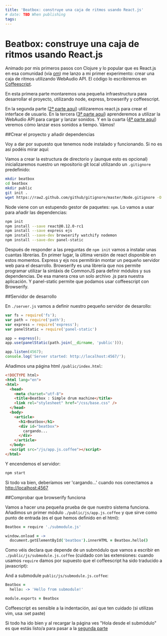 ```yaml
---
title: 'Beatbox: construye una caja de ritmos usando React.js'
# date: TBD When publishing
tags:
---
```


# Beatbox: construye una caja de ritmos usando React.js

Animado por mis primeros pasos con Clojure y lo popular que es React.js en esa
comunidad (vía [om](https://github.com/swannodette/om)) me lanzo a mi primer
experimento: crear una caja de ritmos utilizando WebAudio API. El código
lo escribiremos en [Coffeescript](http://coffeescript.org).

En esta primera parte montaremos una pequeña infraestructura para desarrollar
el proyecto, utilizando node, express, browserify y coffeescript.

En la segunda parte ([2ª parte aquí](/)) utilizaremos react.js para crear el interface
de usuario. En la tercera ([3ª parte aquí]()) aprenderemos a utilizar la WebAudio API
para cargar y lanzar sonidos. Y en la cuarta ([4ª parte aquí]()) veremos cómo
lanzar esos sonidos a tiempo. Vámos!

##Crear el proyecto y añadir dependencias

Voy a dar por supuesto que tenemos node instalado y funcionando. Si no es así
podéis mirar aquí:

Vamos a crear la estructura de directorio y (aunque esto es opcional)
inicializaremos nuestro un repositorio git local utilizando un `.gitignore`
predefinido:

~~~bash
mkdir beatbox
cd beatbox
mkdir public
git init .
wget https://raw2.github.com/github/gitignore/master/Node.gitignore -O .gitignore
~~~

Node viene con un estupendo gestor de paquetes: `npm`. Lo vamos a usar para
añadir las dependencias:

~~~ bash
npm init
npm install --save react@0.12.0-rc1
npm install --save express ejs
npm install --save-dev browserify watchify nodemon
npm install --save-dev panel-static

~~~

Después de responder a las preguntas de `npm init` vamos a instalar unas
cuantas librerías. En primer lugar, la última versión de react disponible
en estos momentos. Express y ejs nos permitirán montar un pequeño servidor
web para el desarrollo.
Browserify es una librería que nos permite programar utilizar la sintáxis de
CommonJS para definir módulos y sus dependencias. De esa manera crea un solo
archivo .js para nuestra aplicación.
Y panel-static permite que podamos usar coffeescript con Browserify.

##Servidor de desarrollo

En `./server.js` vamos a definir nuestro pequeño servidor de desarollo:

~~~javascript
var fs = require('fs');
var path = require('path');
var express = require('express');
var panelStatic = require('panel-static')

app = express();
app.use(panelStatic(path.join(__dirname, 'public')));

app.listen(4567);
console.log('Server started: http://localhost:4567/');
~~~

Añadimos una página html `/public/index.html`:

~~~html
<!DOCTYPE html>
<html lang="en">
<html>
  <head>
    <meta charset="utf-8">
    <title>Beatbox : Simple drum machine</title>
    <link rel="stylesheet" href="/css/base.css" />
  </head>
  <body>
    <article>
      <h1>Beatbox</h1>
      <div id="beatbox">
        cargando...
      </div>
    </article>
  </body>
  <script src="/js/app.js.coffee"></script>
</html>
~~~

Y encendemos el servidor:

~~~bash
npm start
~~~

Si todo va bien, deberíamos ver 'cargando...' cuando nos conectamos a
[http://localhost:4567](http://localhost:4567)

##Comprobar que browserify funciona

Vamos a hacer una pequeña prueba de que nuestro sistema funciona. Añadimos
un primer módulo `./public/js/app.js.coffee` y que sirve como punto de entrada
(es el que hemos definido en el html):

~~~coffeescript
Beatbox = require './submodule.js'

window.onload = ->
  document.getElementById('beatbox').innerHTML = Beatbox.hello()
~~~

Como véis declara que depende de un submódulo que vamos a escribir en
`./public/js/submodule.js.coffee` (cuidado con las extensiones: cuando
usamos `require` damos por supuesto que el coffeescript ha sido traducido
a javascript):

And a submodule `public/js/submodule.js.coffee`:

~~~coffeescript
Beatbox =
  hello: -> 'Hello from submodule!'

module.exports = Beatbox
~~~

Coffeescript es sensible a la indentación, así que ten cuidado
(si utilizas vim, usa :set paste)

Si todo ha ido bien y al recargar la página ves "Hola desde el submódulo" es
que estás listo/a para pasar a la [segunda parte]()
